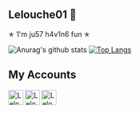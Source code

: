 
## Lelouche01 🦅

✭ 1'm ju57 h4v1n6 fun ✭

![Anurag's github stats](https://github-readme-stats.vercel.app/api?username=Lelouche01&show_icons=true&theme=chartreuse-dark)
[![Top Langs](https://github-readme-stats.vercel.app/api/top-langs/?username=Lelouche01&layout=demo&theme=chartreuse-dark)](https://github.com/anuraghazra/github-readme-stats)

## My Accounts

  [<img align="left" alt="Lelouche01 | Instagram" width="30px" src="https://cdn.jsdelivr.net/npm/simple-icons@3.13.0/icons/twitter.svg" />][Twitter]
  [<img align="left" alt="Lelouche01 | Twitter" width="30px" src="https://cdn.jsdelivr.net/npm/simple-icons@3.13.0/icons/instagram.svg" />][Instagram]
  [<img align="left" alt="Lelouche01 | Codewars" width="30px" src="https://cdn.jsdelivr.net/npm/simple-icons@3.13.0/icons/codewars.svg" />][Codewars]

[Twitter]: https://twitter.com/Lelouche01
[Instagram]: https://www.instagram.com/lelouchee01/
[Codewars]: https://www.codewars.com/users/Lelouche01
